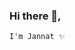 ### Hi there 👋, 
    I'm Jannat ✨

<!--
**Jannat08/Jannat08** is a ✨ _special_ ✨ repository because its `README.md` (this file) appears on your GitHub profile.

Here are some ideas to get you started:

- 🔭 I’m a student and currently studying CSE in BUBT
- 🌱 I’m currently learning C++
- 👯 I’m looking to collaborate on ...
- 🤔 I’m looking for help with ...
- 💬 Ask me about anything 😇
- 📫 How to reach me: ...
- 😄 Pronouns: ...
- ⚡ Fun fact: ...
-->
